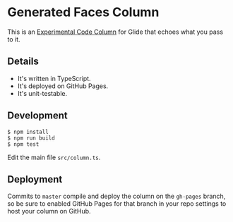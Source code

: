 # Generated Faces Column

This is an [Experimental Code Column](https://docs.glideapps.com/all/reference/data-editor/computed-columns/experimental-code-column) for Glide that echoes what you pass to it.

## Details

- It's written in TypeScript.
- It's deployed on GitHub Pages.
- It's unit-testable.

## Development

```
$ npm install
$ npm run build
$ npm test
```

Edit the main file `src/column.ts`.

## Deployment

Commits to `master` compile and deploy the column on the `gh-pages` branch, so be sure to enabled GitHub Pages for that branch in your repo settings to host your column on GitHub.
